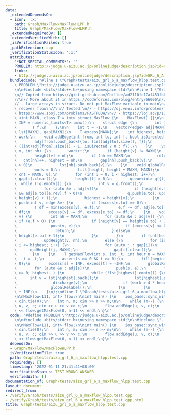 ```yaml
---
data:
  _extendedDependsOn:
  - icon: ':x:'
    path: Graph/MaxFlow/MaxFlowHLPP.h
    title: Graph/MaxFlow/MaxFlowHLPP.h
  _extendedRequiredBy: []
  _extendedVerifiedWith: []
  _isVerificationFailed: true
  _pathExtension: cpp
  _verificationStatusIcon: ':x:'
  attributes:
    '*NOT_SPECIAL_COMMENTS*': ''
    PROBLEM: http://judge.u-aizu.ac.jp/onlinejudge/description.jsp?id=GRL_6_A
    links:
    - http://judge.u-aizu.ac.jp/onlinejudge/description.jsp?id=GRL_6_A
  bundledCode: "#line 1 \"Graph/tests/aizu_grl_6_a_maxflow_hlpp.test.cpp\"\n#define\
    \ PROBLEM \"http://judge.u-aizu.ac.jp/onlinejudge/description.jsp?id=GRL_6_A\"\
    \n\n#include <bits/stdc++.h>\nusing namespace std;\n\n#line 1 \"Graph/MaxFlow/MaxFlowHLPP.h\"\
    \n// Copied from https://gist.github.com/Chillee/ad2110fc17af453fb6fc3357a78cfd28\n\
    //\n// More about it in https://codeforces.com/blog/entry/66006\n//\n// Notes:\n\
    // - large arrays in struct. Do not put MaxFlow variable in main\n// - cannot\
    \ recover flow\n//\n// Tested:\n// - https://oj.vnoi.info/problem/fflow\n// -\
    \ https://www.spoj.com/problems/FASTFLOW/\n// - https://loj.ac/p/127\n\ntemplate\
    \ <int MAXN, class T = int> struct MaxFlow {\n    MaxFlow() {}\n\n    const T\
    \ INF = numeric_limits<T>::max();\n    struct edge {\n        int to, rev;\n \
    \       T f;\n    };\n\n    int t = -1;\n    vector<edge> adj[MAXN];\n    vector<int>\
    \ lst[MAXN], gap[MAXN];\n    T excess[MAXN];\n    int highest, height[MAXN], cnt[MAXN],\
    \ work;\n    void addEdge(int from, int to, int f, bool isDirected = true) {\n\
    \        adj[from].push_back({to, (int)adj[to].size(), f});\n        adj[to].push_back({from,\
    \ ((int)adj[from].size()) - 1, isDirected ? 0 : f});\n    }\n    void updHeight(int\
    \ v, int nh) {\n        work++;\n        if (height[v] != MAXN)\n            cnt[height[v]]--;\n\
    \        height[v] = nh;\n        if (nh == MAXN)\n            return;\n     \
    \   cnt[nh]++, highest = nh;\n        gap[nh].push_back(v);\n        if (excess[v]\
    \ > 0)\n            lst[nh].push_back(v);\n    }\n    void globalRelabel() {\n\
    \        work = 0;\n        fill(height, height + MAXN, MAXN);\n        fill(cnt,\
    \ cnt + MAXN, 0);\n        for (int i = 0; i < highest; i++)\n            lst[i].clear(),\
    \ gap[i].clear();\n        height[t] = 0;\n        queue<int> q({t});\n      \
    \  while (!q.empty()) {\n            int v = q.front();\n            q.pop();\n\
    \            for (auto &e : adj[v])\n                if (height[e.to] == MAXN\
    \ && adj[e.to][e.rev].f > 0)\n                    q.push(e.to), updHeight(e.to,\
    \ height[v] + 1);\n            highest = height[v];\n        }\n    }\n    void\
    \ push(int v, edge &e) {\n        if (excess[e.to] == 0)\n            lst[height[e.to]].push_back(e.to);\n\
    \        T df = min(excess[v], e.f);\n        e.f -= df, adj[e.to][e.rev].f +=\
    \ df;\n        excess[v] -= df, excess[e.to] += df;\n    }\n    void discharge(int\
    \ v) {\n        int nh = MAXN;\n        for (auto &e : adj[v]) {\n           \
    \ if (e.f > 0) {\n                if (height[v] == height[e.to] + 1) {\n     \
    \               push(v, e);\n                    if (excess[v] <= 0)\n       \
    \                 return;\n                } else\n                    nh = min(nh,\
    \ height[e.to] + 1);\n            }\n        }\n        if (cnt[height[v]] > 1)\n\
    \            updHeight(v, nh);\n        else {\n            for (int i = height[v];\
    \ i <= highest; i++) {\n                for (auto j : gap[i])\n              \
    \      updHeight(j, MAXN);\n                gap[i].clear();\n            }\n \
    \       }\n    }\n    T getMaxFlow(int s, int _t, int heur_n = MAXN) {\n     \
    \   t = _t;\n        assert(s >= 0 && t >= 0);\n        fill(begin(excess), end(excess),\
    \ 0);\n        excess[s] = INF, excess[t] = -INF;\n        globalRelabel();\n\
    \        for (auto &e : adj[s])\n            push(s, e);\n        for (; highest\
    \ >= 0; highest--) {\n            while (!lst[highest].empty()) {\n          \
    \      int v = lst[highest].back();\n                lst[highest].pop_back();\n\
    \                discharge(v);\n                if (work > 4 * heur_n)\n     \
    \               globalRelabel();\n            }\n        }\n        return excess[t]\
    \ + INF;\n    }\n};\n#line 7 \"Graph/tests/aizu_grl_6_a_maxflow_hlpp.test.cpp\"\
    \n\nMaxFlow<111, int> flow;\n\nint main() {\n    ios_base::sync_with_stdio(0);\
    \ cin.tie(0);\n    int n, m; cin >> n >> m;\n\n    while (m--) {\n        int\
    \ u, v, c; cin >> u >> v >> c;\n        flow.addEdge(u, v, c);\n    }\n    cout\
    \ << flow.getMaxFlow(0, n-1) << endl;\n}\n"
  code: "#define PROBLEM \"http://judge.u-aizu.ac.jp/onlinejudge/description.jsp?id=GRL_6_A\"\
    \n\n#include <bits/stdc++.h>\nusing namespace std;\n\n#include \"../MaxFlow/MaxFlowHLPP.h\"\
    \n\nMaxFlow<111, int> flow;\n\nint main() {\n    ios_base::sync_with_stdio(0);\
    \ cin.tie(0);\n    int n, m; cin >> n >> m;\n\n    while (m--) {\n        int\
    \ u, v, c; cin >> u >> v >> c;\n        flow.addEdge(u, v, c);\n    }\n    cout\
    \ << flow.getMaxFlow(0, n-1) << endl;\n}\n"
  dependsOn:
  - Graph/MaxFlow/MaxFlowHLPP.h
  isVerificationFile: true
  path: Graph/tests/aizu_grl_6_a_maxflow_hlpp.test.cpp
  requiredBy: []
  timestamp: '2022-01-11 21:41:41+08:00'
  verificationStatus: TEST_WRONG_ANSWER
  verifiedWith: []
documentation_of: Graph/tests/aizu_grl_6_a_maxflow_hlpp.test.cpp
layout: document
redirect_from:
- /verify/Graph/tests/aizu_grl_6_a_maxflow_hlpp.test.cpp
- /verify/Graph/tests/aizu_grl_6_a_maxflow_hlpp.test.cpp.html
title: Graph/tests/aizu_grl_6_a_maxflow_hlpp.test.cpp
---
```

